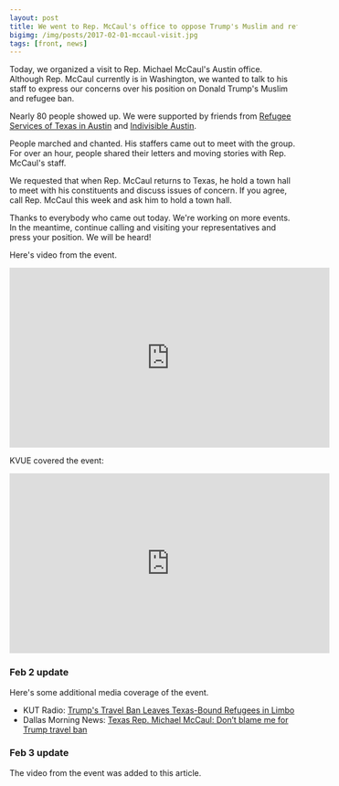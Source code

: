 ```yaml
---
layout: post
title: We went to Rep. McCaul's office to oppose Trump's Muslim and refugee ban
bigimg: /img/posts/2017-02-01-mccaul-visit.jpg
tags: [front, news]
---
```


Today, we organized a visit to Rep. Michael McCaul's Austin
office. Although Rep. McCaul currently is in Washington, we wanted to
talk to his staff to express our concerns over his position on Donald
Trump's Muslim and refugee ban.

Nearly 80 people showed up. We were supported by friends from [Refugee
Services of Texas in Austin](http://www.rstx.org/Austin.html) and
[Indivisible Austin](https://www.indivisibleaustin.com/).

People marched and chanted. His staffers came out to meet with the
group. For over an hour, people shared their letters and moving stories
with Rep. McCaul's staff.

We requested that when Rep. McCaul returns to Texas, he hold a town hall
to meet with his constituents and discuss issues of concern. If you agree,
call Rep. McCaul this week and ask him to hold a town hall.

Thanks to everybody who came out today. We're working on more events. In
the meantime, continue calling and visiting your representatives and
press your position. We will be heard!

Here's video from the event.

<iframe width="560" height="315" src="https://www.youtube.com/embed/GCZFSp1K1hs" frameborder="0" allowfullscreen></iframe>

KVUE covered the event:

<iframe width="560" height="315" style="border-width:0" src="http://interactive.tegna-media.com/video/embed/embed.html?id=2496984&type=video&title=Constituents want clarification from McCaul&site=269&playerid=6918249996581&dfpid=32805352&dfpposition=Video_prestream_external§ion=home"></iframe>

### Feb 2 update

Here's some additional media coverage of the event.

* KUT Radio: [Trump's Travel Ban Leaves Texas-Bound Refugees in Limbo](http://kut.org/post/trumps-travel-ban-leaves-texas-bound-refugees-limbo)
* Dallas Morning News: [Texas Rep. Michael McCaul: Don’t blame me for Trump travel ban](http://www.dallasnews.com/news/politics/2017/02/02/texas-rep-michael-mccaul-blame-trump-travel-ban)

### Feb 3 update

The video from the event was added to this article.

